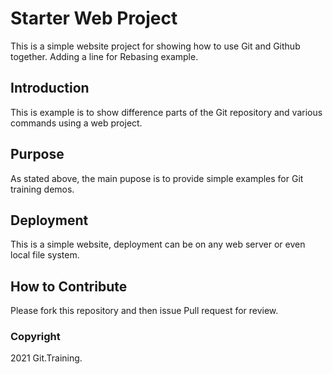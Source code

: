 # Starter Web Project

This is a simple website project for showing how to use Git and Github together.
Adding a line for Rebasing example.

## Introduction

This is example is to show difference parts of the Git repository and various commands using a web project.

## Purpose

As stated above, the main pupose is to provide simple examples for Git training demos.

## Deployment

This is a simple website, deployment can be on any web server or even local file system.

## How to Contribute

Please fork this repository and then issue Pull request for review.

### Copyright

2021 Git.Training.